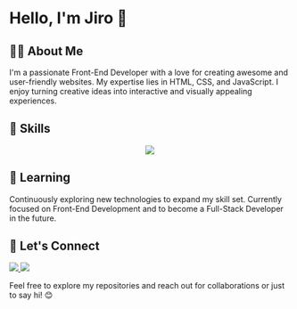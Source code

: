 # Hello, I'm Jiro 👋

## 👨‍💻 About Me

I'm a passionate Front-End Developer with a love for creating awesome and user-friendly websites. My expertise lies in HTML, CSS, and JavaScript. I enjoy turning creative ideas into interactive and visually appealing experiences.

## 🚀 Skills

<p align="center">
    <img src="https://skillicons.dev/icons?i=git,html,css,js" />
</p>

## 🌱 Learning

Continuously exploring new technologies to expand my skill set. Currently focused on Front-End Development and to become a Full-Stack Developer in the future.

## 🤝 Let's Connect

  <a href="(https://www.linkedin.com/in/jiro-delfino-1993991b0/)">
    <img src="https://skillicons.dev/icons?i=linkedin" />
  </a>
    <a href="(https://www.facebook.com/JiroDelfino24/)">
    <img src="https://skillicons.dev/icons?i=fb" />
  </a>
  
Feel free to explore my repositories and reach out for collaborations or just to say hi! 😊
